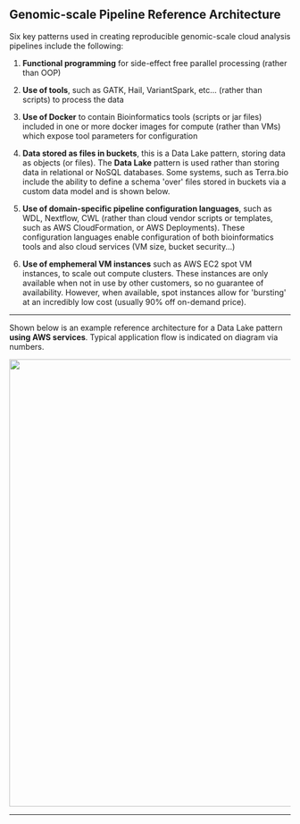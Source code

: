 ## Genomic-scale Pipeline Reference Architecture

Six key patterns used in creating reproducible genomic-scale cloud analysis pipelines include the following:

1. **Functional programming** for side-effect free parallel processing (rather than OOP)

2. **Use of tools**, such as GATK, Hail, VariantSpark, etc... (rather than scripts) to process the data

3. **Use of Docker** to contain Bioinformatics tools (scripts or jar files) included in one or more docker images for compute (rather than VMs) which expose tool parameters for configuration

4. **Data stored as files in buckets**, this is a Data Lake pattern, storing data as objects (or files). The **Data Lake** pattern is used rather than storing data in relational or NoSQL databases. Some systems, such as Terra.bio include the ability to define a schema 'over' files stored in buckets via a custom data model and is shown below.

5. **Use of domain-specific pipeline configuration languages**, such as WDL, Nextflow, CWL (rather than cloud vendor scripts or templates, such as AWS CloudFormation, or AWS Deployments). These configuration languages enable configuration of both bioinformatics tools and also cloud services (VM size, bucket security...) 
6. **Use of emphemeral VM instances** such as AWS EC2 spot VM instances, to scale out compute clusters.  These instances are only available when not in use by other customers, so no guarantee of availability.  However, when available, spot instances allow for 'bursting' at an incredibly low cost (usually 90% off on-demand price).

----
Shown below is an example reference architecture for a Data Lake pattern **using AWS services**.  Typical application flow is indicated on diagram via numbers.
  

<img src="https://github.com/lynnlangit/aws-for-bioinformatics/blob/main/7_REF_Info-Lynn/images/aws-genomics-arch.png" width=800>

---
